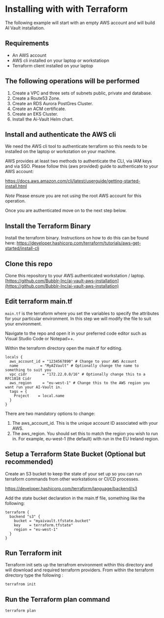 # Installing with with Terraform
The following example will start with an empty AWS account and will build AI Vault installation.

## Requirements
- An AWS account
- AWS cli installed on your laptop or workstatiopn
- Terraform client installed on your laptop

## The following operations will be performed
1. Create a VPC and three sets of subnets public, private and database.
2. Create a Route53 Zone.
3. Create an RDS Aurora PostGres Cluster.
4. Create an ACM certificate.
5. Create an EKS Cluster.
6. Install the Ai-Vault Helm chart.


## Install and authenticate the AWS cli
We need the AWS cli tool to authenticate terraform so this needs to be installed on the laptop or workstation on your machine.

AWS provides at least two methods to authenticate the CLI, via IAM keys and via SSO. Please follow this (aws provided) guide to authenticate to your AWS account:

https://docs.aws.amazon.com/cli/latest/userguide/getting-started-install.html

_Note_ Please ensure you are not using the root AWS account for this operation.

Once you are authenticated move on to the next step below.

## Install the Terraform Binary
Install the terraform binary.  Instructions on how to do this can be found here:
https://developer.hashicorp.com/terraform/tutorials/aws-get-started/install-cli

## Clone this repo
Clone this repository to your AWS authenticated workstation / laptop.
[https://github.com/Bubblr-Inc/ai-vault-aws-installation](https://github.com/Bubblr-Inc/ai-vault-aws-installation)

## Edit terraform main.tf 
`main.tf` is the terraform where you set the variables to specify the attributes for your particular environment. In this step we will modify the file to suit your environment.

Navigate to the repo and open it in your preferred code editor such as Visual Studio Code or Notepad++.

Within the terraform directory open the main.tf for editing.

```
locals {
  aws_account_id = "1234567890" # Change to your AWS Account
  name          = "MyAIVault" # Optionally change the name to something to suit you
  vpc_cidr       = "172.22.0.0/16" # Optionally change this to a RFC1818 Cidr
  aws_region     = "eu-west-1" # Change this to the AWS region you want run your AI-Vault in.
  tags = {
    Project    = local.name
  }
}
```

There are two mandatory options to change:

1. The aws_account_id.  This is the unique account ID associated with your AWS.
2. The aws_region. You should set this to match the region you wish to run in. For example, eu-west-1 (the default) with run in the EU Ireland region.

## Setup a Terraform State Bucket (Optional but recommended)
Create an S3 bucket to keep the state of your set up so you can run terraform commands from other workstations or CI/CD processes.

https://developer.hashicorp.com/terraform/language/backend/s3

Add the state bucket declaration in the main.tf file, something like the following:
```
terraform {
  backend "s3" {
    bucket = "myaivault.tfstate.bucket"
    key    = terraform.tfstate"
    region = "eu-west-1"
  }
}
```

## Run Terraform init
Terraform init sets up the terrafrom environment within this directory and will download and required terraform providers.
From within the terraform directory type the following :
```
terrafrom init
```

## Run the Terraform plan command
```
terraform plan
```
